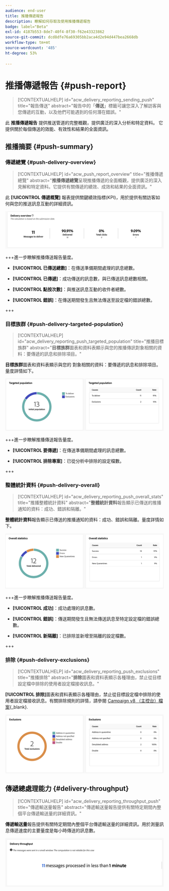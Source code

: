 ```yaml
---
audience: end-user
title: 推播傳遞報告
description: 瞭解如何存取及使用推播傳遞報告
badge: label="Beta"
exl-id: 4187b553-8de7-40f4-8f30-f62e43323862
source-git-commit: dcd8dfe76a69305bb2aca4d2e94d447bea2668db
workflow-type: tm+mt
source-wordcount: '485'
ht-degree: 53%

---
```


# 推播傳遞報告 {#push-report}

>[!CONTEXTUALHELP]
>id="acw_delivery_reporting_sending_push"
>title="報告傳送"
>abstract="報告中的「**傳送**」標籤可讓您深入了解訪客與您傳遞的互動，以及他們可能遇到的任何潛在錯誤。"

此 **推播傳遞報告** 提供推送管道的完整概觀，提供廣泛的深入分析和特定資料。 它提供關於每個傳送的效能、有效性和結果的全面資訊。

## 推播摘要 {#push-summary}

### 傳遞總覽 {#push-delivery-overview}

>[!CONTEXTUALHELP]
>id="acw_push_report_overview"
>title="推播傳遞總覽"
>abstract="**推播傳遞總覽**&#x200B;呈現推播傳遞的全面概觀，提供廣泛的深入見解和特定資料。它提供有關傳遞的績效、成效和結果的全面資訊。"

此 **[!UICONTROL 傳遞概覽]** 報表提供關鍵績效指標(KPI)，用於提供有關訪客如何與您的推送訊息互動的詳細資訊。

![](assets/reporting_push_3.png)

+++進一步瞭解推播傳送報告量度。

* **[!UICONTROL 已傳送總數]**：在傳送準備期間處理的訊息總數。

* **[!UICONTROL 已傳遞]**：成功傳送的訊息數，與已傳送訊息總數相關。

* **[!UICONTROL 點按次數]**：與推送訊息互動的收件者總數。

* **[!UICONTROL 錯誤]**：在傳送期間發生且無法傳送至設定檔的錯誤總數。

+++

### 目標族群 {#push-delivery-targeted-population}

>[!CONTEXTUALHELP]
>id="acw_delivery_reporting_push_targeted_population"
>title="推播目標族群"
>abstract="**目標族群**&#x200B;圖表和資料表顯示與您的推播傳訊對象相關的資料：要傳遞的訊息和排除項目。"

**目標族群**&#x200B;圖表和資料表顯示與您的 對象相關的資料：要傳遞的訊息和排除項目。量度詳情如下。

![](assets/reporting_push_4.png)

+++進一步瞭解推播傳送報告量度。

* **[!UICONTROL 要傳遞]**：在傳送準備期間處理的訊息總數。

* **[!UICONTROL 排除專案]**：已從分析中排除的設定檔數。

+++

### 整體統計資料 {#push-delivery-overall}


>[!CONTEXTUALHELP]
>id="acw_delivery_reporting_push_overall_stats"
>title="推播整體統計資料"
>abstract="**整體統計資料**&#x200B;報告顯示已傳送的推播通知的資料：成功、錯誤和隔離。"

**整體統計資料**&#x200B;報告顯示已傳送的推播通知的資料：成功、錯誤和隔離。量度詳情如下。

![](assets/reporting_push_5.png)

+++進一步瞭解推播傳送報告量度。

* **[!UICONTROL 成功]**：成功處理的訊息數。

* **[!UICONTROL 錯誤]**：傳送期間發生且無法傳送訊息至特定設定檔的錯誤總數。

* **[!UICONTROL 新隔離]**：已排除並新增至隔離的設定檔數。

+++

### 排除 {#push-delivery-exclusions}


>[!CONTEXTUALHELP]
>id="acw_delivery_reporting_push_exclusions"
>title="推播排除"
>abstract="**排除**&#x200B;圖表和資料表顯示各種理由，禁止從目標設定檔中排除的使用者設定檔接收訊息。"

**[!UICONTROL 排除]**&#x200B;圖表和資料表顯示各種理由，禁止從目標設定檔中排除的使用者設定檔接收訊息。有關排除規則的詳情，請參閱 [Campaign v8 （主控台）檔案](https://experienceleague.adobe.com/docs/campaign/campaign-v8/send/failures/delivery-failures.html#push-error-types){_blank}.


![](assets/reporting_push_6.png)

## 傳遞總處理能力 {#delivery-throughput}

>[!CONTEXTUALHELP]
>id="acw_delivery_reporting_throughput_push"
>title="傳遞輸送量報告"
>abstract="傳遞輸送量報告提供有關特定期間內整個平台傳遞輸送量的詳細資訊。"

**傳遞輸送量**&#x200B;報告提供有關特定期間內整個平台傳遞輸送量的詳細資訊。用於測量訊息傳遞速度的主要量度是每小時傳送的訊息數。

![](assets/reporting_push_2.png)
